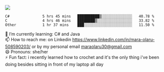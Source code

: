 

 <img align="center" src="https://github-readme-stats.vercel.app/api?username=MaraxD&theme=github_dark&show_icons=true&count_private=true"/>
 <br/>

<!--START_SECTION:waka-->

```text
C#               5 hrs 45 mins   ██████████▒░░░░░░░░░░░░░░   40.78 %
C                4 hrs 46 mins   ████████▒░░░░░░░░░░░░░░░░   33.82 %
Other            1 hr 37 mins    ███░░░░░░░░░░░░░░░░░░░░░░   11.50 %
```

<!--END_SECTION:waka-->
<!--[![willianrod's wakatime stats](https://github-readme-stats.vercel.app/api/wakatime?username=MaraxD)](https://github.com/anuraghazra/github-readme-stats)-->

🌱 I’m currently learning: C# and Java <br/>
📫 How to reach me: on Linkedin https://www.linkedin.com/in/mara-olaru-508590203/ or by my personal email maraolaru30@gmail.com <br/>
😄 Pronouns: she/her <br/>
⚡ Fun fact: i recently learned how to crochet and it's the only thing i've been doing besides sitting in front of my laptop all day <br/>
 
